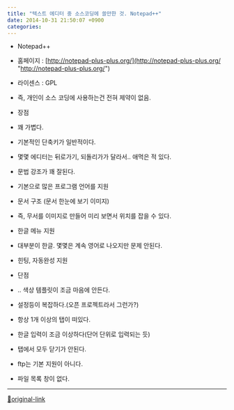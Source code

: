 ```yaml
---
title: "텍스트 에디터 중 소스코딩에 쓸만한 것. Notepad++"
date: 2014-10-31 21:50:07 +0900
categories: 
---
```

  

- Notepad++
- 홈페이지 : [http://notepad-plus-plus.org/](http://notepad-plus-plus.org/ "http://notepad-plus-plus.org/")
- 라이센스 : GPL
- 즉, 개인이 소스 코딩에 사용하는건 전혀 제약이 없음.

- 장점
- 꽤 가볍다.
- 기본적인 단축키가 일반적이다.
- 몇몇 에디터는 뒤로가기, 되돌리가가 달라서.. 애먹은 적 있다.

- 문법 강조가 꽤 잘된다.
- 기본으로 많은 프로그램 언어를 지원

- 문서 구조 (문서 한눈에 보기 이미지)
- 즉, 무서를 이미지로 만들어 미리 보면서 위치를 잡을 수 있다.

- 한글 메뉴 지원
- 대부분이 한글. 몇몇은 계속 영어로 나오지만 문제 안된다.

- 힌팅, 자동완성 지원

- 단점
- .. 색상 템플릿이 조금 마음에 안든다.
- 설정등이 복잡하다.(오픈 프로젝트라서 그런가?)
- 항상 1개 이상의 탭이 떠있다.
- 한글 입력이 조금 이상하다(단어 단위로 입력되는 듯)
- 탭에서 모두 닫기가 안된다.
- ftp는 기본 지원이 아니다.
- 파일 목록 창이 없다.







***
[🔗original-link](http://www.mins01.com/mh/tech/read/905)